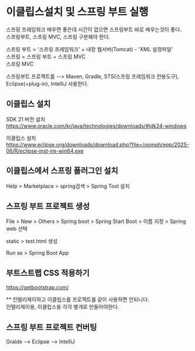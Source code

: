 # 이클립스설치 및 스프링 부트 실행
   
스프링 프레임워크 배우면 좋은데 시간이 없으면 스프링부트 바로 배우는것이 좋다.   
스프링부트, 스프링 MVC, 스프링 구분해야 한다.   
   
스프링 부트  =  '스프링 프레임워크' + 내장 웹서버(Tomcat)  -  'XML 설정파일'   
스프링 = 스프링 부트 + 스프링 MVC   
스프링 MVC   
   
스프링부트 프로젝트를 --> Maven, Gradle, STS(스프링 프레임워크 전용도구), Eclipse(+plug-in), IntelliJ 사용한다.   
   
   
## 이클립스 설치 
SDK 21 버전 설치   
https://www.oracle.com/kr/java/technologies/downloads/#jdk24-windows   
   
이클립스 설치   
https://www.eclipse.org/downloads/download.php?file=/oomph/epp/2025-06/R/eclipse-inst-jre-win64.exe   
   
   

## 이클립스에서 스프링 플러그인 설치   
   
Help > Marketplace > spring검색 > Spring Tool 설치   




## 스프링 부트 프로젝트 생성   
   
File > New > Others > Spring boot > Spring Start Boot > 이름 지정 > Spring web  선택   
   
static > test.html 생성   
   
Run as > Spring Boot App    
   


## 부트스트랩 CSS  적용하기   
   
https://getbootstrap.com/   

** 인텔리제이하고 이클립스를 프로젝트를 같이 사용하면 안되니다.   
인텔리제이용, 이클립스용 각각 별개로 만들어야한다.   

## 스프링 부트 프로젝트 컨버팅   
Gralde --> Eclipse --> IntelliJ   